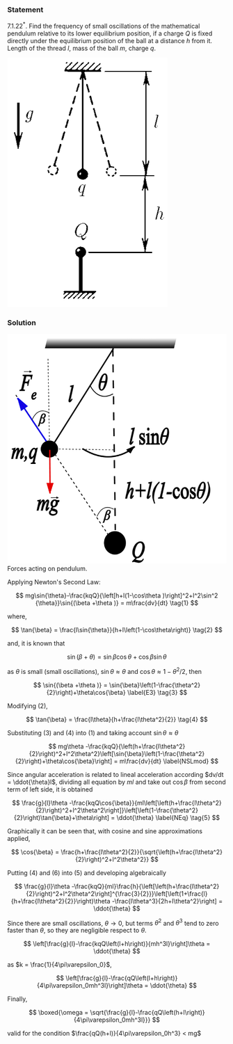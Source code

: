 ###  Statement

$7.1.22^*.$ Find the frequency of small oscillations of the mathematical pendulum relative to its lower equilibrium position, if a charge $Q$ is fixed directly under the equilibrium position of the ball at a distance $h$ from it. Length of the thread $l$, mass of the ball $m$, charge $q$.

![ For problem $7.1.22$ |368x573, 26%](../../img/7.1.22/statement.png)

### Solution

![ Forces acting on pendulum. |810x848, 42%](../../img/7.1.22/drawing.png)  Forces acting on pendulum.

Applying Newton's Second Law:

$$
mg\sin{\theta}-\frac{kqQ}{\left[h+l(1-\cos\theta )\right]^2+l^2\sin^2 {\theta}}\sin{(\beta +\theta )} = m\frac{dv}{dt} \tag{1}
$$

where,

$$
\tan{\beta} = \frac{l\sin{\theta}}{h+l\left(1-\cos\theta\right)} \tag{2}
$$

and, it is known that

$$
\sin{(\beta +\theta )} = \sin{\beta}\cos{\theta}+\cos{\beta}\sin{\theta}
$$

as $\theta$ is small (small oscillations), $\sin{\theta}\approx\theta$ and $\cos{\theta}\approx1-\theta^2/2$, then

$$
\sin{(\beta +\theta )} = \sin{\beta}\left(1-\frac{\theta^2}{2}\right)+\theta\cos{\beta} \label{E3} \tag{3}
$$

Modifying $(2)$,

$$
\tan{\beta} = \frac{l\theta}{h+\frac{l\theta^2}{2}} \tag{4}
$$

Substituting $(3)$ and $(4)$ into $(1)$ and taking account $\sin{\theta}\approx\theta$

$$
mg\theta -\frac{kqQ}{\left(h+\frac{l\theta^2}{2}\right)^2+l^2\theta^2}\left[\sin{\beta}\left(1-\frac{\theta^2}{2}\right)+\theta\cos{\beta}\right] = m\frac{dv}{dt} \label{NSLmod}
$$

Since angular acceleration is related to lineal acceleration according $dv/dt = \ddot{\theta}l$, dividing all equation by $ml$ and take out $\cos{\beta}$ from second term of left side, it is obtained

$$
\frac{g}{l}\theta -\frac{kqQ\cos{\beta}}{ml\left[\left(h+\frac{l\theta^2}{2}\right)^2+l^2\theta^2\right]}\left[\left(1-\frac{\theta^2}{2}\right)\tan{\beta}+\theta\right] = \ddot{\theta} \label{NEq} \tag{5}
$$

Graphically it can be seen that, with cosine and sine approximations applied,

$$
\cos{\beta} = \frac{h+\frac{l\theta^2}{2}}{\sqrt{\left(h+\frac{l\theta^2}{2}\right)^2+l^2\theta^2}}
$$

Putting $(4)$ and $(6)$ into $(5)$ and developing algebraically

$$
\frac{g}{l}\theta -\frac{kqQ}{ml}\frac{h}{\left[\left(h+\frac{l\theta^2}{2}\right)^2+l^2\theta^2\right]^{\frac{3}{2}}}\left[\left(1+\frac{l}{h+\frac{l\theta^2}{2}}\right)\theta -\frac{l\theta^3}{2h+l\theta^2}\right] = \ddot{\theta}
$$

Since there are small oscillations, $\theta\rightarrow0$, but terms $\theta^2$ and $\theta^3$ tend to zero faster than $\theta$, so they are negligible respect to $\theta$.

$$
\left[\frac{g}{l}-\frac{kqQ\left(l+h\right)}{mh^3l}\right]\theta = \ddot{\theta}
$$

as $k = \frac{1}{4\pi\varepsilon_0}$,

$$
\left[\frac{g}{l}-\frac{qQ\left(l+h\right)}{4\pi\varepsilon_0mh^3l}\right]\theta = \ddot{\theta}
$$

Finally,

$$
\boxed{\omega = \sqrt{\frac{g}{l}-\frac{qQ\left(h+l\right)}{4\pi\varepsilon_0mh^3l}}}
$$

valid for the condition $\frac{qQ(h+l)}{4\pi\varepsilon_0h^3} < mg$